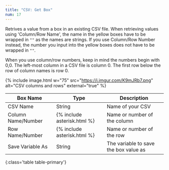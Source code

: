 ```yaml
---
title: "CSV: Get Box"
num: 17
---
```


Retrives a value from a box in an existing CSV file. When retrieving values using 'Column/Row Name', the name in the yellow boxes have to be wrapped in `""` as the names are strings. If you use Column/Row Number instead, the number you input into the yellow boxes does not have to be wrapped in `""`. 

When you use column/row numbers, keep in mind the numbers begin with 0,0. The left-most column in a CSV file is column 0. The first row below the row of column names is row 0.

{% include image.html w="75" src="https://i.imgur.com/K9mJRb7.png" alt="CSV columns and rows" external="true" %}

| Box Name | Type | Description | 
|-------|--------|--------
|CSV Name|String|Name of your CSV
|Column Name/Number|{% include asterisk.html %}|Name or number of the column
|Row Name/Number|{% include asterisk.html %}|Name or number of the row
|Save Variable As|String|The variable to save the box value as
{:class='table table-primary'}









